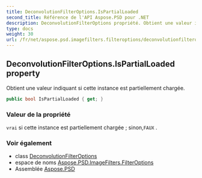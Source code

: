 ```yaml
---
title: DeconvolutionFilterOptions.IsPartialLoaded
second_title: Référence de l'API Aspose.PSD pour .NET
description: DeconvolutionFilterOptions propriété. Obtient une valeur indiquant si cette instance est partiellement chargée.
type: docs
weight: 30
url: /fr/net/aspose.psd.imagefilters.filteroptions/deconvolutionfilteroptions/ispartialloaded/
---
```

## DeconvolutionFilterOptions.IsPartialLoaded property

Obtient une valeur indiquant si cette instance est partiellement chargée.

```csharp
public bool IsPartialLoaded { get; }
```

### Valeur de la propriété

`vrai` si cette instance est partiellement chargée ; sinon,`FAUX` .

### Voir également

* class [DeconvolutionFilterOptions](../)
* espace de noms [Aspose.PSD.ImageFilters.FilterOptions](../../deconvolutionfilteroptions/)
* Assemblée [Aspose.PSD](../../../)


